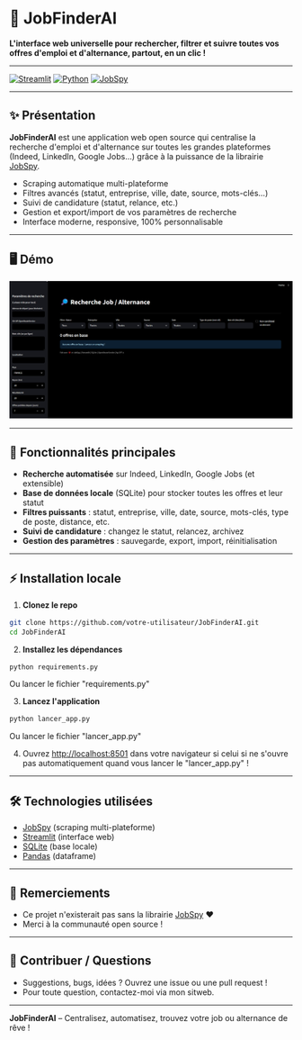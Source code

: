 # 🚀 JobFinderAI

**L'interface web universelle pour rechercher, filtrer et suivre toutes vos offres d'emploi et d'alternance, partout, en un clic !**

---

[![Streamlit](https://img.shields.io/badge/Streamlit-Cloud-red?logo=streamlit)](https://streamlit.io/) [![Python](https://img.shields.io/badge/Python-3.10+-blue?logo=python)](https://www.python.org/) [![JobSpy](https://img.shields.io/badge/Powered%20by-JobSpy-green)](https://github.com/speedyapply/JobSpy)

---

## ✨ Présentation

**JobFinderAI** est une application web open source qui centralise la recherche d'emploi et d'alternance sur toutes les grandes plateformes (Indeed, LinkedIn, Google Jobs...) grâce à la puissance de la librairie [JobSpy](https://github.com/speedyapply/JobSpy).

- Scraping automatique multi-plateforme
- Filtres avancés (statut, entreprise, ville, date, source, mots-clés...)
- Suivi de candidature (statut, relance, etc.)
- Gestion et export/import de vos paramètres de recherche
- Interface moderne, responsive, 100% personnalisable

---

## 🖥️ Démo

<div align="center">
  <img src="screenshot/screen.png" alt="Aperçu de l'application" width="800"/>
</div>

---

## 🚀 Fonctionnalités principales

- **Recherche automatisée** sur Indeed, LinkedIn, Google Jobs (et extensible)
- **Base de données locale** (SQLite) pour stocker toutes les offres et leur statut
- **Filtres puissants** : statut, entreprise, ville, date, source, mots-clés, type de poste, distance, etc.
- **Suivi de candidature** : changez le statut, relancez, archivez
- **Gestion des paramètres** : sauvegarde, export, import, réinitialisation

---

## ⚡ Installation locale

1. **Clonez le repo**

```bash
git clone https://github.com/votre-utilisateur/JobFinderAI.git
cd JobFinderAI
```

2. **Installez les dépendances**

```bash
python requirements.py
```
Ou lancer le fichier "requirements.py"

3. **Lancez l'application**

```bash
python lancer_app.py
```
Ou lancer le fichier "lancer_app.py"

4. Ouvrez [http://localhost:8501](http://localhost:8501) dans votre navigateur si celui si ne s'ouvre pas automatiquement quand vous lancer le "lancer_app.py" !

---

## 🛠️ Technologies utilisées
- [JobSpy](https://github.com/speedyapply/JobSpy) (scraping multi-plateforme)
- [Streamlit](https://streamlit.io/) (interface web)
- [SQLite](https://www.sqlite.org/index.html) (base locale)
- [Pandas](https://pandas.pydata.org/) (dataframe)

---

## 🙏 Remerciements
- Ce projet n'existerait pas sans la librairie [JobSpy](https://github.com/speedyapply/JobSpy) ❤️
- Merci à la communauté open source !

---

## 📣 Contribuer / Questions
- Suggestions, bugs, idées ? Ouvrez une issue ou une pull request !
- Pour toute question, contactez-moi via mon sitweb.

---

**JobFinderAI** – Centralisez, automatisez, trouvez votre job ou alternance de rêve !
